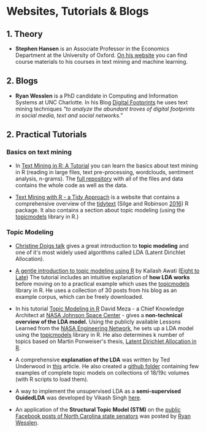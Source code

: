 # Websites, Tutorials & Blogs

## 1. Theory
- **Stephen Hansen** is an Associate Professor in the Economics Department at the University of Oxford. [On his website](https://sekhansen.github.io/) you can find course materials to his courses in text mining and machine learning.

## 2. Blogs

- **Ryan Wesslen** is a PhD candidate in Computing and Information Systems at UNC Charlotte. In his Blog [Digital Footprints](https://wesslen.github.io/) he uses text mining techniques *"to analyze the abundant troves of digital footprints in social media, text and social networks."*

## 2. Practical Tutorials

### Basics on text mining

- In [Text Mining in R: A Tutorial](https://www.springboard.com/blog/text-mining-in-r/) you can learn the basics about text mining in R (reading in large files, text pre-processing, wordclouds, sentiment analysis, n-grams). The [full repository](https://github.com/Rogerh91/Springboard-Blog-Tutorials/tree/master/Text%20Mining%20in%20R%20Tutorial) with all of the files and data contains the whole code as well as the data.

- [Text Mining with R - a Tidy Approach](http://tidytextmining.com/index.html) is a website that contains a comprehensive overview of the [tidytext](https://github.com/juliasilge/tidytext) (Silge and Robinson [2016](https://www.researchgate.net/publication/305219559_tidytext_Text_Mining_and_Analysis_Using_Tidy_Data_Principles_in_R)) R package. It also contains a section about topic modeling (using the [topicmodels](https://cran.r-project.org/web/packages/topicmodels/vignettes/topicmodels.pdf) library in R.)

### Topic Modeling

- [Christine Doigs talk](https://www.youtube.com/watch?v=BuMu-bdoVrU) gives a great introduction to **topic modeling** and one of it's most widely used algorithms called LDA (Latent Dirichlet Allocation).

- [A gentle introduction to topic modeling using R](https://eight2late.wordpress.com/2015/09/29/a-gentle-introduction-to-topic-modeling-using-r/) by Kailash Awati ([Eight to Late](https://eight2late.wordpress.com/)) The tutorial includes an intuitive explanation of **how LDA works** before moving on to a practical example which uses the [topicmodels](https://cran.r-project.org/web/packages/topicmodels/vignettes/topicmodels.pdf) library in R. He uses a collection of 30 posts from his blog as an example corpus, which can be freely downloaded.

- In his tutorial [Topic Modeling in R](http://davidmeza1.github.io/2015/07/20/topic-modeling-in-R.html) David Meza - a Chief Knowledge Architect at [NASA Johnson Space Center](https://www.nasa.gov/) - gives a **non-technical overview of the LDA model.** Using the publicly available Lessons Learned from the [NASA Engineering Network](https://llis.nasa.gov/), he sets up a LDA model using the [topicmodels](https://cran.r-project.org/web/packages/topicmodels/vignettes/topicmodels.pdf) library in R. He also determines k number of topics based on Martin Ponweiser's thesis, [Latent Dirichlet Allocation in R](http://epub.wu.ac.at/3558/1/main.pdf).

- A comprehensive **explanation of the LDA** was written by Ted Underwood in [this](https://tedunderwood.com/2012/04/07/topic-modeling-made-just-simple-enough/) article. He also created a [github folder](https://github.com/tedunderwood/BrowseLDA) containing few examples of complete topic models on collections of 18/19c volumes (with R scripts to load them).

- A way to implement the unsupervised LDA as a **semi-supervised GuidedLDA** was developed by Vikash Singh [here](https://medium.freecodecamp.org/how-we-changed-unsupervised-lda-to-semi-supervised-guidedlda-e36a95f3a164).

- An application of the **Structural Topic Model (STM)** on the [public Facebook posts of North Carolina state senators](https://wesslen.github.io/social%20media/nc-state-senator-facebook-posts/) was posted by [Ryan Wesslen](https://wesslen.github.io/).
